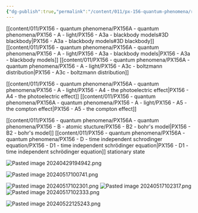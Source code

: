 ```yaml
---
{"dg-publish":true,"permalink":"/content/011/px-156-quantum-phenomena/review-before-exam/","created":"2024-10-01T18:50:56.659+01:00","updated":"2024-11-26T20:06:43.866+00:00"}
---
```


[[content/011/PX156 - quantum phenomena/PX156A - quantum phenomena/PX156 - A - light/PX156 - A3a - blackbody models#3D blackbody\|PX156 - A3a - blackbody models#3D blackbody]]
[[content/011/PX156 - quantum phenomena/PX156A - quantum phenomena/PX156 - A - light/PX156 - A3a - blackbody models\|PX156 - A3a - blackbody models]]
[[content/011/PX156 - quantum phenomena/PX156A - quantum phenomena/PX156 - A - light/PX156 - A3c - boltzmann distribution\|PX156 - A3c - boltzmann distribution]]

[[content/011/PX156 - quantum phenomena/PX156A - quantum phenomena/PX156 - A - light/PX156 - A4 - the photoelectric effect\|PX156 - A4 - the photoelectric effect]]
[[content/011/PX156 - quantum phenomena/PX156A - quantum phenomena/PX156 - A - light/PX156 - A5 - the compton effect\|PX156 - A5 - the compton effect]]

[[content/011/PX156 - quantum phenomena/PX156A - quantum phenomena/PX156 - B - atomic stucture/PX156 - B2 - bohr's model\|PX156 - B2 - bohr's model]]
[[content/011/PX156 - quantum phenomena/PX156A - quantum phenomena/PX156 - D - time independent schrodinger equation/PX156 - D1 - time independent schrödinger equation\|PX156 - D1 - time independent schrödinger equation]] stationary state


![Pasted image 20240429194942.png](/img/user/pics/Pasted%20image%2020240429194942.png)

![Pasted image 20240517100741.png](/img/user/pics/Pasted%20image%2020240517100741.png)

![Pasted image 20240517102301.png](/img/user/pics/Pasted%20image%2020240517102301.png)
![Pasted image 20240517102317.png](/img/user/pics/Pasted%20image%2020240517102317.png)
![Pasted image 20240517102333.png](/img/user/pics/Pasted%20image%2020240517102333.png)

![Pasted image 20240522125243.png](/img/user/pics/Pasted%20image%2020240522125243.png)
